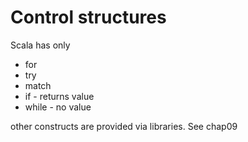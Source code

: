 # Control structures
Scala has only
* for
* try
* match
* if - returns value
* while - no value

other constructs are provided via libraries.  See chap09
